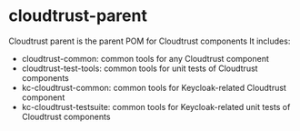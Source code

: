 # cloudtrust-parent

Cloudtrust parent is the parent POM for Cloudtrust components
It includes:
* cloudtrust-common: common tools for any Cloudtrust component
* cloudtrust-test-tools: common tools for unit tests of Cloudtrust components
* kc-cloudtrust-common: common tools for Keycloak-related Cloudtrust component
* kc-cloudtrust-testsuite: common tools for Keycloak-related unit tests of Cloudtrust components